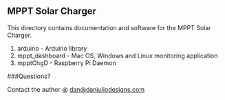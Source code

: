 ## MPPT Solar Charger

This directory contains documentation and software for the MPPT Solar Charger.

1. arduino - Arduino library
2. mppt_dashboard - Mac OS, Windows and Linux monitoring application
3. mpptChgD - Raspberry Pi Daemon


###Questions?

Contact the author @ dan@danjuliodesigns.com
